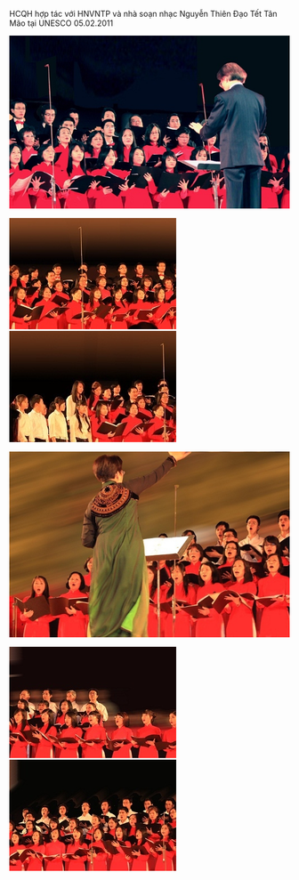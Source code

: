 <!--
title: UNESCO 05.02.2011
author:  Nguyễn Tích Kỳ
-->

HCQH hợp tác với HNVNTP và nhà soạn nhạc Nguyễn Thiên Đạo
Tết Tân Mão tại UNESCO 05.02.2011

![](01.jpg)

![](02.jpg) ![](03.jpg)  

![](04.jpg)

![](05.jpg) ![](06.jpg) 

